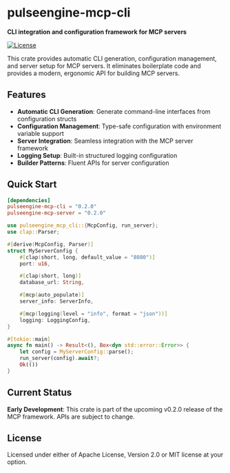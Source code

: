 # pulseengine-mcp-cli

**CLI integration and configuration framework for MCP servers**

[![License](https://img.shields.io/badge/license-MIT%20OR%20Apache--2.0-blue.svg)](https://github.com/avrabe/mcp-loxone/blob/main/LICENSE)

This crate provides automatic CLI generation, configuration management, and server setup for MCP servers. It eliminates boilerplate code and provides a modern, ergonomic API for building MCP servers.

## Features

- **Automatic CLI Generation**: Generate command-line interfaces from configuration structs
- **Configuration Management**: Type-safe configuration with environment variable support
- **Server Integration**: Seamless integration with the MCP server framework
- **Logging Setup**: Built-in structured logging configuration
- **Builder Patterns**: Fluent APIs for server configuration

## Quick Start

```toml
[dependencies]
pulseengine-mcp-cli = "0.2.0"
pulseengine-mcp-server = "0.2.0"
```

```rust
use pulseengine_mcp_cli::{McpConfig, run_server};
use clap::Parser;

#[derive(McpConfig, Parser)]
struct MyServerConfig {
    #[clap(short, long, default_value = "8080")]
    port: u16,

    #[clap(short, long)]
    database_url: String,

    #[mcp(auto_populate)]
    server_info: ServerInfo,

    #[mcp(logging(level = "info", format = "json"))]
    logging: LoggingConfig,
}

#[tokio::main]
async fn main() -> Result<(), Box<dyn std::error::Error>> {
    let config = MyServerConfig::parse();
    run_server(config).await?;
    Ok(())
}
```

## Current Status

**Early Development**: This crate is part of the upcoming v0.2.0 release of the MCP framework. APIs are subject to change.

## License

Licensed under either of Apache License, Version 2.0 or MIT license at your option.

